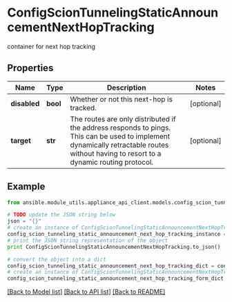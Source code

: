 # ConfigScionTunnelingStaticAnnouncementNextHopTracking

container for next hop tracking

## Properties
Name | Type | Description | Notes
------------ | ------------- | ------------- | -------------
**disabled** | **bool** | Whether or not this next-hop is tracked. | [optional] 
**target** | **str** | The routes are only distributed if the address responds to pings. This can be used to implement dynamically retractable routes without having to resort to a dynamic routing protocol. | [optional] 

## Example

```python
from ansible.module_utils.appliance_api_client.models.config_scion_tunneling_static_announcement_next_hop_tracking import ConfigScionTunnelingStaticAnnouncementNextHopTracking

# TODO update the JSON string below
json = "{}"
# create an instance of ConfigScionTunnelingStaticAnnouncementNextHopTracking from a JSON string
config_scion_tunneling_static_announcement_next_hop_tracking_instance = ConfigScionTunnelingStaticAnnouncementNextHopTracking.from_json(json)
# print the JSON string representation of the object
print ConfigScionTunnelingStaticAnnouncementNextHopTracking.to_json()

# convert the object into a dict
config_scion_tunneling_static_announcement_next_hop_tracking_dict = config_scion_tunneling_static_announcement_next_hop_tracking_instance.to_dict()
# create an instance of ConfigScionTunnelingStaticAnnouncementNextHopTracking from a dict
config_scion_tunneling_static_announcement_next_hop_tracking_form_dict = config_scion_tunneling_static_announcement_next_hop_tracking.from_dict(config_scion_tunneling_static_announcement_next_hop_tracking_dict)
```
[[Back to Model list]](../README.md#documentation-for-models) [[Back to API list]](../README.md#documentation-for-api-endpoints) [[Back to README]](../README.md)


